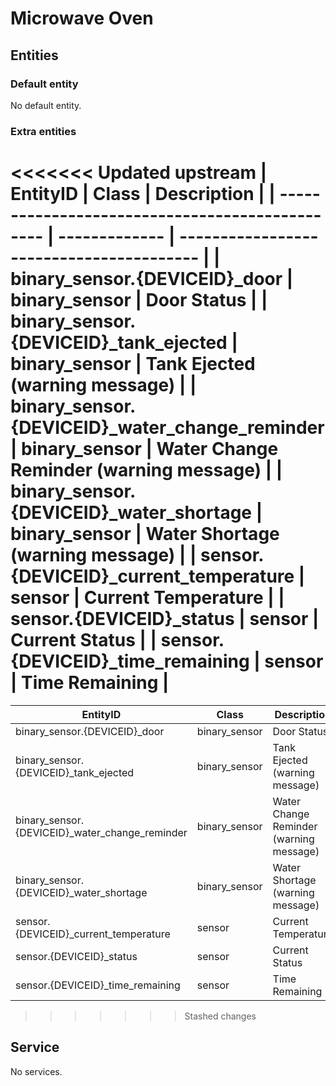 # Microwave Oven

## Entities

### Default entity

No default entity.

### Extra entities

<<<<<<< Updated upstream
| EntityID                                        | Class         | Description                              |
| ----------------------------------------------- | ------------- | ---------------------------------------- |
| binary_sensor.{DEVICEID}\_door                  | binary_sensor | Door Status                              |
| binary_sensor.{DEVICEID}\_tank_ejected          | binary_sensor | Tank Ejected (warning message)          |
| binary_sensor.{DEVICEID}\_water_change_reminder | binary_sensor | Water Change Reminder (warning message) |
| binary_sensor.{DEVICEID}\_water_shortage        | binary_sensor | Water Shortage (warning message)        |
| sensor.{DEVICEID}\_current_temperature          | sensor        | Current Temperature                       |
| sensor.{DEVICEID}\_status                       | sensor        | Current Status                           |
| sensor.{DEVICEID}\_time_remaining               | sensor        | Time Remaining                           |
=======
| EntityID                                        | Class         | Description                              |
| ----------------------------------------------- | ------------- | ---------------------------------------- |
| binary_sensor.{DEVICEID}\_door                  | binary_sensor | Door Status                              |
| binary_sensor.{DEVICEID}\_tank_ejected          | binary_sensor | Tank Ejected (warning message)          |
| binary_sensor.{DEVICEID}\_water_change_reminder | binary_sensor | Water Change Reminder (warning message) |
| binary_sensor.{DEVICEID}\_water_shortage        | binary_sensor | Water Shortage (warning message)        |
| sensor.{DEVICEID}\_current_temperature          | sensor        | Current Temperature                       |
| sensor.{DEVICEID}\_status                       | sensor        | Current Status                           |
| sensor.{DEVICEID}\_time_remaining               | sensor        | Time Remaining                           |
>>>>>>> Stashed changes

## Service

No services.
